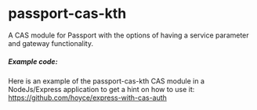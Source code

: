 passport-cas-kth
================

A CAS module for Passport with the options of having a service parameter and gateway functionality.

##### Example code:
Here is an example of the passport-cas-kth CAS module in a NodeJs/Express application to get a hint on how to use it:
https://github.com/hoyce/express-with-cas-auth 
